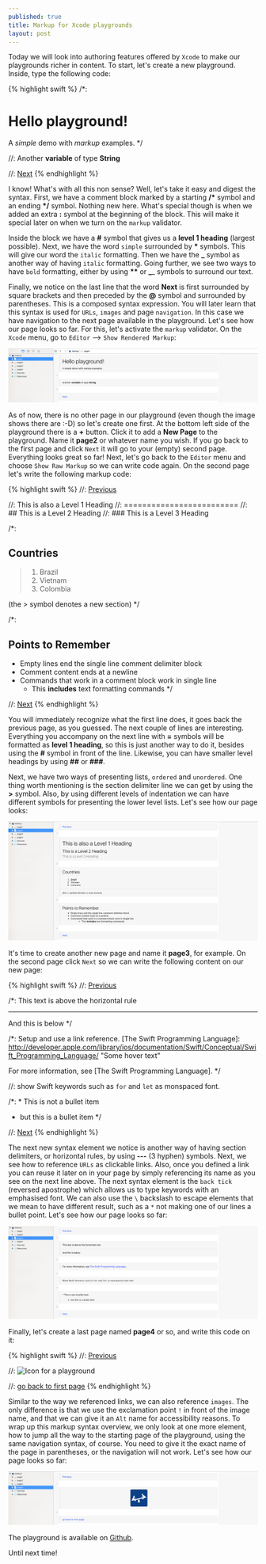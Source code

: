 ```yaml
---
published: true
title: Markup for Xcode playgrounds
layout: post
---
```

Today we will look into authoring features offered by `Xcode` to make our playgrounds richer in content. To start, let's create a new playground. Inside, type the following code:

{% highlight swift %}
/*:
# Hello playground!

A *simple* demo with _markup_ examples.
*/

//: Another **variable** of type __String__

//: [Next](@next)
{% endhighlight %}

I know! What's with all this non sense? Well, let's take it easy and digest the syntax. First, we have a comment block marked by a starting __/\*__ symbol and an ending __\*/__ symbol. Nothing new here. What's special though is when we  added an extra __:__ symbol at the beginning of the block. This will make it special later on when we turn on the `markup` validator.

Inside the block we have a __#__ symbol that gives us a __level 1 heading__ (largest possible). Next, we have the word `simple` surrounded by __\*__ symbols. This will give our word the `italic` formatting. Then we have the __\___ symbol as another way of having `italic` formatting. Going further, we see two ways to have `bold` formatting, either by using __\**__ or __\____ symbols to surround our text.

Finally, we notice on the last line that the word __Next__ is first surrounded by square brackets and then preceded by the __@__ symbol and surrounded by parentheses. This is a composed syntax expression. You will later learn that this syntax is used for `URLs`, `images` and page `navigation`. In this case we have navigation to the next page available in the playground. Let's see how our page looks so far. For this, let's activate the `markup` validator. On the `Xcode` menu, go to `Editor` --> `Show Rendered Markup`:

![alt text](https://github.com/Swiftor/Markup/raw/master/images/page1.png "Page 1")

As of now, there is no other page in our playground (even though the image shows there are :-D) so let's create one first. At the bottom left side of the playground there is a __+__ button. Click it to add a __New Page__ to the playground. Name it __page2__ or whatever name you wish. If you go back to the first page and click `Next` it will go to your (empty) second page. Everything looks great so far! Next, let's go back to the `Editor` menu and choose `Show Raw Markup` so we can write code again. On the second page let's write the following markup code:

{% highlight swift %}
//: [Previous](@previous)

//: This is also a Level 1 Heading
//: =========================
//: ## This is a Level 2 Heading
//: ### This is a Level 3 Heading

/*: 
## Countries
> 1. Brazil
> 2. Vietnam
> 3. Colombia

(the > symbol denotes a new section)
*/

/*: 
## Points to Remember
* Empty lines end the single line comment delimiter block
* Comment content ends at a newline
* Commands that work in a comment block work in single line
     * This **includes** text formatting commands
*/

//: [Next](@next)
{% endhighlight %}

You will immediately recognize what the first line does, it goes back the previous page, as you guessed. The next couple of lines are interesting. Everything you accompany on the next line with __=__ symbols will be formatted as __level 1 heading__, so this is just another way to do it, besides using the __#__ symbol in front of the line. Likewise, you can have smaller level headings by using  __##__ or __###__.

Next, we have two ways of presenting lists, `ordered` and `unordered`. One thing worth mentioning is the section delimiter line we can get by using the __>__ symbol. Also, by using different levels of indentation we can have different symbols for presenting the lower level lists. Let's see how our page looks:

![alt text](https://github.com/Swiftor/Markup/raw/master/images/page2.png "Page 2")

It's time to create another new page and name it __page3__, for example. On the second page click `Next` so we can write the following content on our new page:

{% highlight swift %}
//: [Previous](@previous)

/*:
This text is above the horizontal rule

---
And this is below
*/

/*: Setup and use a link reference.
[The Swift Programming Language]: http://developer.apple.com/library/ios/documentation/Swift/Conceptual/Swift_Programming_Language/ "Some hover text"

For more information, see [The Swift Programming Language].
*/

//: show Swift keywords such as `for` and `let` as monspaced font.

/*:
\* This is not a bullet item
* but this is a bullet item
*/

//: [Next](@next)
{% endhighlight %}

The next new syntax element we notice is another way of having section delimiters, or horizontal rules, by using __---__ (3 hyphen) symbols. Next, we see how to reference `URLs` as clickable links. Also, once you defined a link you can reuse it later on in your page by simply referencing its name as you see on the next line above. The next syntax element is the `back tick` (reversed apostrophe) which allows us to type keywords with an emphasised font. We can also use the `\` backslash to escape elements that we mean to have different result, such as a `*` not making one of our lines a bullet point. Let's see how our page looks so far:

![alt text](https://github.com/Swiftor/Markup/raw/master/images/page3.png "Page 3")

Finally, let's create a last page named __page4__ or so, and write this code on it:

{% highlight swift %}
//: [Previous](@previous)

//: ![Icon for a playground](http://devimages.apple.com.edgekey.net/swift/images/playgrounds.png "A playground image")

//: [go back to first page](page1)
{% endhighlight %}

Similar to the way we referenced links, we can also reference `images`. The only difference is that we use the exclamation point `!` in front of the image name, and that we can give it an `Alt` name for accessibility reasons. To wrap up this markup syntax overview, we only look at one more element, how to jump all the way to the starting page of the playground, using the same navigation syntax, of course. You need to give it the exact name of the page in parentheses, or the navigation will not work. Let's see how our page looks so far:

![alt text](https://github.com/Swiftor/Markup/raw/master/images/page4.png "Page 4")

The playground is available on [Github](https://github.com/Swiftor/Markup/).

Until next time!